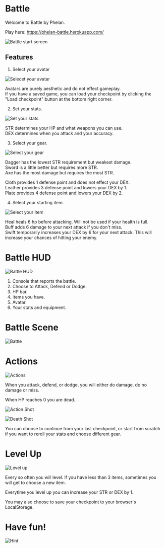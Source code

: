 # Battle

Welcome to Battle by Phelan.

Play here: https://phelan-battle.herokuapp.com/

![Battle start screen](./screenshots/startscreenshot.png)

## Features

1. Select your avatar

![Selecet your avatar](./screenshots/avatarscreenshot.png)  

Avatars are purely aesthetic and do not effect gameplay.  
If you have a saved game, you can load your checkpoint by clicking the "Load checkpoint" button at the bottom right corner.  

2. Set your stats.

![Set your stats.](./screenshots/statscreenshot.png)  

STR determines your HP and what weapons you can use.  
DEX determines when you attack and your accuracy.  

3. Select your gear.

![Select your gear](./screenshots/weaponsandarmor.png)  

Dagger has the lowest STR requirement but weakest damage.  
Sword is a little better but requires more STR.  
Axe has the most damage but requires the most STR.  

Cloth provides 1 defense point and does not effect your DEX.  
Leather provides 3 defense point and lowers your DEX by 1.  
Plate provides 4 defense point and lowers your DEX by 2.  

4. Select your starting item.

![Select your item](./screenshots/items.png)  

Heal heals 6 hp before attacking. Will not be used if your health is full.  
Buff adds 6 damage to your next attack if you don't miss.  
Swift temporarily increases your DEX by 6 for your next attack. This will increase your chances of hitting your enemy.  


# Battle HUD

![Battle HUD](./screenshots/hud.png)  

1. Console that reports the battle.  
2. Choose to Attack, Defend or Dodge.  
3. HP bar.  
4. Items you have.  
5. Avatar.  
6. Your stats and equipment.  

# Battle Scene

![Battle](./screenshots/battlescreenshot.png) 

# Actions

![Actions](./screenshots/battleactions.png)  

When you attack, defend, or dodge, you will either do damage, do no damage or miss.

When HP reaches 0 you are dead.

![Action Shot](./screenshots/actionshot.png) 

![Death Shot](./screenshots/death.png)

You can choose to continue from your last checkpoint, or start from scratch if you want to reroll your stats and choose different gear.

# Level Up

![Level up](./screenshots/levelup.png)

Every so often you will level. If you have less than 3 items, sometimes you will get to choose a new item. 

Everytime you level up you can increase your STR or DEX by 1.

You may also choose to save your checkpoint to your browser's LocalStorage.

# Have fun!

![Hint](./screenshots/dragonbattle.png)


